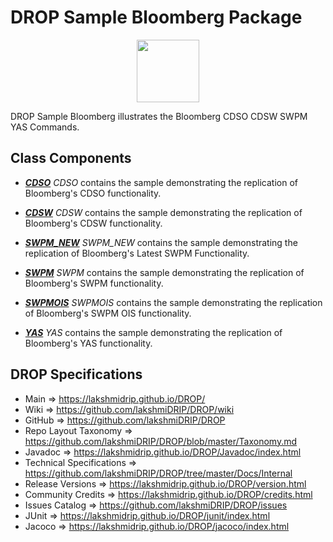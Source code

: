 # DROP Sample Bloomberg Package

<p align="center"><img src="https://github.com/lakshmiDRIP/DROP/blob/master/DRIP_Logo.gif?raw=true" width="100"></p>

DROP Sample Bloomberg illustrates the Bloomberg CDSO CDSW SWPM YAS Commands.


## Class Components

 * [***CDSO***](https://github.com/lakshmiDRIP/DROP/tree/master/src/main/java/org/drip/sample/bloomberg/CDSO.java)
 <i>CDSO</i> contains the sample demonstrating the replication of Bloomberg's CDSO functionality.

 * [***CDSW***](https://github.com/lakshmiDRIP/DROP/tree/master/src/main/java/org/drip/sample/bloomberg/CDSW.java)
 <i>CDSW</i> contains the sample demonstrating the replication of Bloomberg's CDSW functionality.

 * [***SWPM_NEW***](https://github.com/lakshmiDRIP/DROP/tree/master/src/main/java/org/drip/sample/bloomberg/SWPM_NEW.java)
 <i>SWPM_NEW</i> contains the sample demonstrating the replication of Bloomberg's Latest SWPM Functionality.

 * [***SWPM***](https://github.com/lakshmiDRIP/DROP/tree/master/src/main/java/org/drip/sample/bloomberg/SWPM.java)
 <i>SWPM</i> contains the sample demonstrating the replication of Bloomberg's SWPM functionality.

 * [***SWPMOIS***](https://github.com/lakshmiDRIP/DROP/tree/master/src/main/java/org/drip/sample/bloomberg/SWPMOIS.java)
 <i>SWPMOIS</i> contains the sample demonstrating the replication of Bloomberg's SWPM OIS functionality.

 * [***YAS***](https://github.com/lakshmiDRIP/DROP/tree/master/src/main/java/org/drip/sample/bloomberg/YAS.java)
 <i>YAS</i> contains the sample demonstrating the replication of Bloomberg's YAS functionality.


## DROP Specifications

 * Main                     => https://lakshmidrip.github.io/DROP/
 * Wiki                     => https://github.com/lakshmiDRIP/DROP/wiki
 * GitHub                   => https://github.com/lakshmiDRIP/DROP
 * Repo Layout Taxonomy     => https://github.com/lakshmiDRIP/DROP/blob/master/Taxonomy.md
 * Javadoc                  => https://lakshmidrip.github.io/DROP/Javadoc/index.html
 * Technical Specifications => https://github.com/lakshmiDRIP/DROP/tree/master/Docs/Internal
 * Release Versions         => https://lakshmidrip.github.io/DROP/version.html
 * Community Credits        => https://lakshmidrip.github.io/DROP/credits.html
 * Issues Catalog           => https://github.com/lakshmiDRIP/DROP/issues
 * JUnit                    => https://lakshmidrip.github.io/DROP/junit/index.html
 * Jacoco                   => https://lakshmidrip.github.io/DROP/jacoco/index.html

